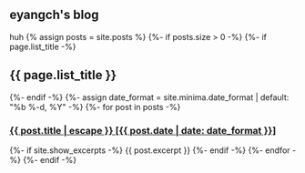 ## eyangch's blog

huh
{% assign posts = site.posts %}
{%- if posts.size > 0 -%}
  {%- if page.list_title -%}
    <h2 class="post-list-heading">{{ page.list_title }}</h2>
  {%- endif -%}
  {%- assign date_format = site.minima.date_format | default: "%b %-d, %Y" -%}
  {%- for post in posts -%}
  <h3>
    <a class="post-link" href="{{ post.url | relative_url }}">
      {{ post.title | escape }} [{{ post.date | date: date_format }}]
    </a>
  </h3>
  {%- if site.show_excerpts -%}
    {{ post.excerpt }}
  {%- endif -%}
  {%- endfor -%}
{%- endif -%}
